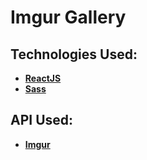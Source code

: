 # Imgur Gallery

## Technologies Used:
- [**ReactJS**](https://reactjs.org/)
- [**Sass**](https://sass-lang.com/)
  
## API Used:
- [**Imgur**](https://apidocs.imgur.com/)
